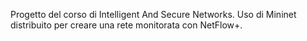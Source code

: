 Progetto del corso di Intelligent And Secure Networks. 
Uso di Mininet distribuito per creare una rete monitorata con NetFlow+.
